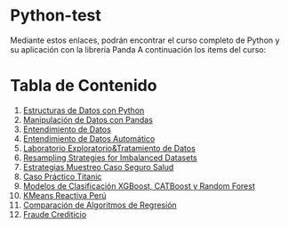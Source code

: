 # Python-test

Mediante estos enlaces, podrán encontrar el curso completo de Python y su aplicación con la libreria Panda
A continuación los items del curso:
<h1> Tabla de Contenido</h1>
<ol>
  <li><a href="https://github.com/dsenisse/Python-test/blob/main/1.%20Estructuras%20de%20Datos%20con%20Python%20.ipynb" target="_blank">Estructuras de Datos con Python</a></li>
  <li><a href="https://github.com/dsenisse/Python-test/blob/main/2.%20Manipulaci%C3%B3n%20de%20datos%20con%20Pandas.ipynb" target="_blank">Manipulación de Datos con Pandas</a></li>
  <li><a href="https://github.com/dsenisse/Python-test/blob/main/3.%20Entendimiento%20de%20Datos.ipynb" target="_blank">Entendimiento de Datos</a></li>
  <li><a href="https://github.com/dsenisse/Python-test/blob/main/4.%20Entendimiento_de_Datos_Autom%C3%A1tico.ipynb" target="_blank">Entendimiento de Datos Automático</a></li>
  <li><a href="https://github.com/dsenisse/Python-test/blob/main/5.%20Laboratorio_Exploratorio_%26_Tratamiento_de_Datos_vf.ipynb" target="_blank">Laboratorio Exploratorio&Tratamiento de Datos</a></li>
  <li><a href="https://github.com/dsenisse/Python-test/blob/main/6.%20resampling-strategies-for-imbalanced-datasets.ipynb" target="_blank">Resampling Strategies for Imbalanced Datasets</a></li>
  <li><a href="https://github.com/dsenisse/Python-test/blob/main/7.%20Estrategias_Muestreo_Caso_Seguro_Salud.ipynb" target="_blank">Estrategias Muestreo Caso Seguro Salud</a></li>
  <li><a href="https://github.com/dsenisse/Python-test/blob/main/8.%20Daniel_Senisse_Caso_Pr%C3%A1ctico_Titanic.ipynb" target="_blank">Caso Práctico Titanic</a></li>
  <li><a href="https://github.com/dsenisse/Python-test/blob/main/9.%20MODELOS%20DE%20CLASIFICACION%20XGBOOST%2C%20CATBOOST%20Y%20RANDOM%20FOREST%20SDC.ipynb" target="_blank">Modelos de Clasificación XGBoost, CATBoost y Random Forest</a></li>
  <li><a href="https://github.com/dsenisse/Python-test/blob/main/10.%20K%20Means%20Reactiva%20Per%C3%BA%20v2.ipynb" target="_blank">KMeans Reactiva Perú</a></li>
  <li><a href="https://github.com/dsenisse/Python-test/blob/main/11.%20Comparaci%C3%B3n%20de%20Algoritmos%20de%20Regresi%C3%B3n.ipynb" target="_blank">Comparación de Algoritmos de Regresión</a></li>
  <li><a href="https://colab.research.google.com/drive/1m-YaF14odll6_JYrcfUsJnPjIldcDxTH#scrollTo=7_9aC9nJz6L3" target="_blank">Fraude Crediticio</a></li>
</ol>
